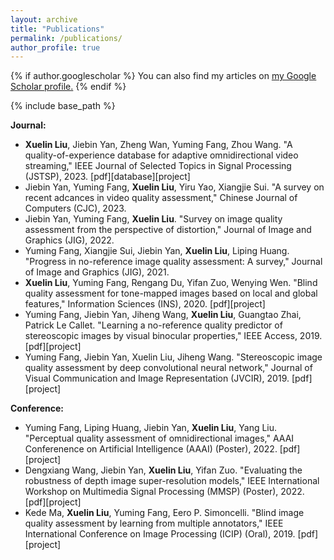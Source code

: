 ```yaml
---
layout: archive
title: "Publications"
permalink: /publications/
author_profile: true
---
```


{% if author.googlescholar %}
  You can also find my articles on <u><a href="{{author.googlescholar}}">my Google Scholar profile</a>.</u>
{% endif %}

{% include base_path %}

<!--{% for post in site.publications reversed %}
  {% include archive-single.html %}
{% endfor %} -->

**Journal:**
* **Xuelin Liu**, Jiebin Yan, Zheng Wan, Yuming Fang, Zhou Wang. "A quality-of-experience database for adaptive omnidirectional video streaming," IEEE Journal of Selected Topics in Signal Processing (JSTSP), 2023. [pdf][database][project]
* Jiebin Yan, Yuming Fang, **Xuelin Liu**, Yiru Yao, Xiangjie Sui. "A survey on recent adcances in video quality assessment," Chinese Journal of Computers (CJC), 2023.
* Jiebin Yan, Yuming Fang, **Xuelin Liu**. "Survey on image quality assessment from the perspective of distortion," Journal of Image and Graphics (JIG), 2022.
* Yuming Fang, Xiangjie Sui, Jiebin Yan, **Xuelin Liu**, Liping Huang. "Progress in no-reference image quality assessment: A survey," Journal of Image and Graphics (JIG), 2021.
* **Xuelin Liu**, Yuming Fang, Rengang Du, Yifan Zuo, Wenying Wen. "Blind quality assessment for tone-mapped images based on local and global features," Information Sciences (INS), 2020. [pdf][project]
* Yuming Fang, Jiebin Yan, Jiheng Wang, **Xuelin Liu**, Guangtao Zhai, Patrick Le Callet. "Learning a no-reference quality predictor of stereoscopic images by visual binocular properties," IEEE Access, 2019. [pdf][project]
* Yuming Fang, Jiebin Yan, Xuelin Liu, Jiheng Wang. "Stereoscopic image quality assessment by deep convolutional neural network," Journal of Visual Communication and Image Representation (JVCIR), 2019. [pdf][project]

**Conference:**
* Yuming Fang, Liping Huang, Jiebin Yan, **Xuelin Liu**, Yang Liu. "Perceptual quality assessment of omnidirectional images," AAAI Conferenence on Artificial Intelligence (AAAI) (Poster), 2022. [pdf][project]
* Dengxiang Wang, Jiebin Yan, **Xuelin Liu**, Yifan Zuo. "Evaluating the robustness of depth image super-resolution models," IEEE International Workshop on Multimedia Signal Processing (MMSP) (Poster), 2022. [pdf][project]
* Kede Ma, **Xuelin Liu**, Yuming Fang, Eero P. Simoncelli. "Blind image quality assessment by learning from multiple annotators," IEEE International Conference on Image Processing (ICIP) (Oral), 2019. [pdf][project]
